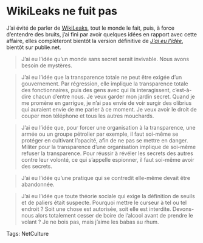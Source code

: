 # WikiLeaks ne fuit pas

J’ai évité de parler de [WikiLeaks](http://wikileaks.org/), tout le monde le fait, puis, à force d’entendre des bruits, j’ai fini par avoir quelques idées en rapport avec cette affaire, elles complèteront bientôt la version définitive de [*J’ai eu l’idée*](http://blog.tcrouzet.com/id/), bientôt sur publie.net.

> J’ai eu l’idée qu’un monde sans secret serait invivable. Nous avons besoin de mystères.

> J’ai eu l’idée que la transparence totale ne peut être exigée d’un gouvernement. Par régression, elle implique la transparence totale des fonctionnaires, puis des gens avec qui ils interagissent, c’est-à-dire chacun d’entre nous. Je veux garder mon jardin secret. Quand je me promène en garrigue, je n’ai pas envie de voir surgir des olibrius qui auraient envie de me parler à ce moment. Je veux avoir le droit de couper mon téléphone et tous les autres mouchards.

> J’ai eu l’idée que, pour forcer une organisation à la transparence, une armée ou un groupe pétrolier par exemple, il faut soi-même se protéger en cultivant l’opacité, afin de ne pas se mettre en danger. Militer pour la transparence d’une organisation implique de soi-même refuser la transparence. Pour réussir à révéler les secrets des autres contre leur volonté, ce qui s’appelle espionner, il faut soi-même avoir des secrets.

> J’ai eu l’idée qu’une pratique qui se contredit elle-même devait être abandonnée.

> J’ai eu l’idée que toute théorie sociale qui exige la définition de seuils et de paliers était suspecte. Pourquoi mettre le curseur à tel ou tel endroit ? Soit une chose est autorisée, soit elle est interdite. Devons-nous alors totalement cesser de boire de l’alcool avant de prendre le volant ? Je ne bois pas, mais j’aime les babas au rhum.

Tags: NetCulture